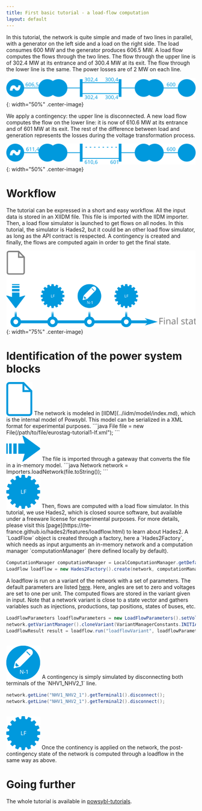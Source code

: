 ```yaml
---
title: First basic tutorial - a load-flow computation
layout: default
---
```


In this tutorial, the network is quite simple and made of two lines in parallel, with a generator on the left side and a load on the right side. The load consumes 600 MW and the generator produces 606.5 MW. A load flow computes the flows through the two lines. The flow through the upper line is of 302.4 MW at its entrance and of 300.4 MW at its exit. The flow through the lower line is the same. The power losses are of 2 MW on each line.   

![Initial simple network](./images/Network_Simple_Initial.svg){: width="50%" .center-image}


We apply a contingency: the upper line is disconnected. A new load flow computes the flow on the lower line: it is now of 610.6 MW at its entrance and of 601 MW at its exit. The rest of the difference between load and generation represents the losses during the voltage transformation process.

![Final simple network](./images/Network_Simple_Final.svg){: width="50%" .center-image}

# Workflow

The tutorial can be expressed in a short and easy workflow. All the input data is stored in an XIIDM file. This file is imported with the IIDM importer. Then, a load flow simulator is launched to get flows on all nodes. In this tutorial, the simulator is Hades2, but it could be an other load flow simulator, as long as the API contract is respected. A contingency is created and finally, the flows are computed again in order to get the final state.  

![Workflow](./images/Workflow.svg){: width="75%" .center-image}

# Identification of the power system blocks

<img src="./images/File.svg" alt="" style="vertical-align: bottom"/>
The network is modeled in [IIDM](../iidm/model/index.md), which is the internal model of Powsybl. This model can be serialized in a XML format for experimental purposes.
```java
File file = new File(/path/to/file/eurostag-tutorial1-lf.xml");
```
<br />
<img src="./images/Import.svg" alt="" style="vertical-align: bottom"/>
The file is imported through a gateway that converts the file in a in-memory model.
```java
Network network = Importers.loadNetwork(file.toString());
```
<br />
<img src="./images/Compute_LF.svg" alt="" style="vertical-align: bottom"/>
Then, flows are computed with a load flow simulator. In this tutorial, we use Hades2, which is closed source software, but available under a freeware license for experimental purposes. For more details, please visit this [page](https://rte-france.github.io/hades2/features/loadflow.html) to learn about Hades2. A `LoadFlow` object is created through a factory, here a `Hades2Factory`, which needs as input arguments an in-memory network and a computation manager `computationManager` (here defined locally by default).

```java
ComputationManager computationManager = LocalComputationManager.getDefault();
LoadFlow loadflow = new Hades2Factory().create(network, computationManager, 0);
```

A loadflow is run on a variant of the network with a set of parameters. The default parameters are listed [here](../configuration/parameters/LoadFlowParameters.md). Here, angles are set to zero and voltages are set to one per unit. The computed flows are stored in the variant given in input. Note that a network variant is close to a state vector and gathers variables such as injections, productions, tap positions, states of buses, etc.

```java
LoadFlowParameters loadflowParameters = new LoadFlowParameters().setVoltageInitMode(LoadFlowParameters.VoltageInitMode.UNIFORM_VALUES);
network.getVariantManager().cloneVariant(VariantManagerConstants.INITIAL_VARIANT_ID, "loadflowVariant");
LoadFlowResult result = loadflow.run("loadflowVariant", loadflowParameters).join();
```
<br />
<img src="./images/Modify_N-1.svg" alt="" style="vertical-align: bottom"/>
A contingency is simply simulated by disconnecting both terminals of the `NHV1_NHV2_1` line.

```java
network.getLine("NHV1_NHV2_1").getTerminal1().disconnect();
network.getLine("NHV1_NHV2_1").getTerminal2().disconnect();
```
<br />
<img src="./images/Compute_LF.svg" alt="" style="vertical-align: bottom"/>
Once the continency is applied on the network, the post-contingency state of the network is computed through a loadflow in the same way as above.

# Going further
The whole tutorial is available in [powsybl-tutorials](https://github.com/powsybl/powsybl-tutorials/tree/master/loadflow).
